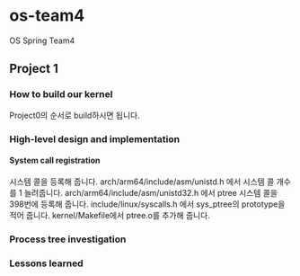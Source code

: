 # os-team4
OS Spring Team4
## Project 1

### How to build our kernel
Project0의 순서로 build하시면 됩니다.

### High-level design and implementation
#### System call registration
시스템 콜을 등록해 줍니다.
arch/arm64/include/asm/unistd.h 에서 시스템 콜 개수를 1 늘려줍니다.
arch/arm64/include/asm/unistd32.h 에서 ptree 시스템 콜을 398번에 등록해 줍니다.
include/linux/syscalls.h 에서 sys_ptree의 prototype을 적어 줍니다.
kernel/Makefile에서 ptree.o를 추가해 줍니다.
### Process tree investigation

### Lessons learned
